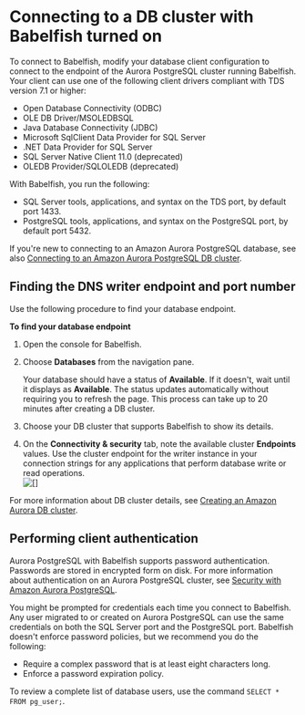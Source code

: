 # Connecting to a DB cluster with Babelfish turned on<a name="babelfish-connect"></a>

To connect to Babelfish, modify your database client configuration to connect to the endpoint of the Aurora PostgreSQL cluster running Babelfish\. Your client can use one of the following client drivers compliant with TDS version 7\.1 or higher:
+ Open Database Connectivity \(ODBC\)
+ OLE DB Driver/MSOLEDBSQL
+ Java Database Connectivity \(JDBC\)
+ Microsoft SqlClient Data Provider for SQL Server
+ \.NET Data Provider for SQL Server
+ SQL Server Native Client 11\.0 \(deprecated\)
+ OLEDB Provider/SQLOLEDB \(deprecated\)

With Babelfish, you run the following:
+ SQL Server tools, applications, and syntax on the TDS port, by default port 1433\.
+ PostgreSQL tools, applications, and syntax on the PostgreSQL port, by default port 5432\.

If you're new to connecting to an Amazon Aurora PostgreSQL database, see also [Connecting to an Amazon Aurora PostgreSQL DB cluster](Aurora.Connecting.md#Aurora.Connecting.AuroraPostgreSQL)\.

## Finding the DNS writer endpoint and port number<a name="babelfish-connect-endpoint"></a>

Use the following procedure to find your database endpoint\.

**To find your database endpoint**

1. Open the console for Babelfish\.

1. Choose **Databases** from the navigation pane\. 

   Your database should have a status of **Available**\. If it doesn't, wait until it displays as **Available**\. The status updates automatically without requiring you to refresh the page\. This process can take up to 20 minutes after creating a DB cluster\.

1. Choose your DB cluster that supports Babelfish to show its details\. 

1. On the **Connectivity & security** tab, note the available cluster **Endpoints** values\. Use the cluster endpoint for the writer instance in your connection strings for any applications that perform database write or read operations\.  
![\[\]](http://docs.aws.amazon.com/AmazonRDS/latest/AuroraUserGuide/images/Babelfish-database-endpoint.png)

For more information about DB cluster details, see [Creating an Amazon Aurora DB cluster](Aurora.CreateInstance.md)\.

## Performing client authentication<a name="babelfish-authentication"></a>

Aurora PostgreSQL with Babelfish supports password authentication\. Passwords are stored in encrypted form on disk\. For more information about authentication on an Aurora PostgreSQL cluster, see [Security with Amazon Aurora PostgreSQL](AuroraPostgreSQL.Security.md)\.

You might be prompted for credentials each time you connect to Babelfish\. Any user migrated to or created on Aurora PostgreSQL can use the same credentials on both the SQL Server port and the PostgreSQL port\. Babelfish doesn't enforce password policies, but we recommend you do the following:
+ Require a complex password that is at least eight characters long\.
+ Enforce a password expiration policy\.

To review a complete list of database users, use the command `SELECT * FROM pg_user;`\.